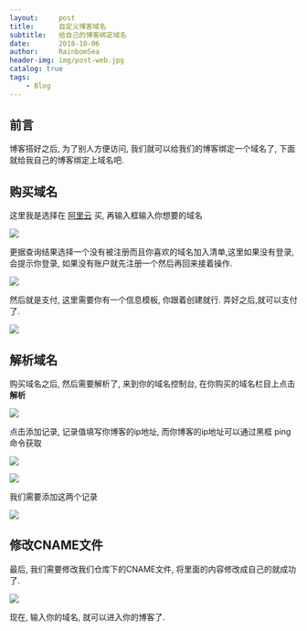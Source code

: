 ```yaml
---
layout:     post
title:      自定义博客域名
subtitle:   给自己的博客绑定域名
date:       2018-10-06
author:     RainbomSea
header-img: img/post-web.jpg
catalog: true
tags:
    - Blog
---
```


## 前言

博客搭好之后, 为了别人方便访问, 我们就可以给我们的博客绑定一个域名了, 下面就给我自己的博客绑定上域名吧.

## 购买域名

这里我是选择在 [阿里云](https://wanwang.aliyun.com/domain/) 买, 再输入框输入你想要的域名

![](http://bolg-images.oss-cn-shenzhen.aliyuncs.com/18-10-6/63756738.jpg)

更据查询结果选择一个没有被注册而且你喜欢的域名加入清单,这里如果没有登录, 会提示你登录, 如果没有账户就先注册一个然后再回来接着操作.

![](http://bolg-images.oss-cn-shenzhen.aliyuncs.com/18-10-6/63188958.jpg)

然后就是支付, 这里需要你有一个信息模板, 你跟着创建就行. 弄好之后,就可以支付了.

![](http://bolg-images.oss-cn-shenzhen.aliyuncs.com/18-10-6/5596453.jpg)

## 解析域名

购买域名之后, 然后需要解析了, 来到你的域名控制台, 在你购买的域名栏目上点击 **解析**

![](http://bolg-images.oss-cn-shenzhen.aliyuncs.com/18-10-6/8062826.jpg)

点击添加记录, 记录值填写你博客的ip地址, 而你博客的ip地址可以通过黑框 ping 命令获取

![](http://bolg-images.oss-cn-shenzhen.aliyuncs.com/18-10-6/64482013.jpg)

![](http://bolg-images.oss-cn-shenzhen.aliyuncs.com/18-10-6/25172133.jpg)  

我们需要添加这两个记录

![](http://bolg-images.oss-cn-shenzhen.aliyuncs.com/18-10-6/40879620.jpg)

## 修改CNAME文件

最后, 我们需要修改我们仓库下的CNAME文件, 将里面的内容修改成自己的就成功了.

![](http://bolg-images.oss-cn-shenzhen.aliyuncs.com/18-10-6/94742514.jpg)

现在, 输入你的域名, 就可以进入你的博客了.
